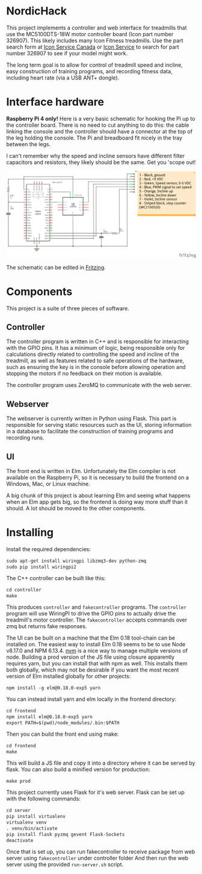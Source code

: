 # NordicHack

This project implements a controller and web interface for treadmills that use
the MC5100DTS-18W motor controller board (Icon part number 326907). This likely
includes many Icon Fitness treadmills. Use the part search form
at [Icon Service Canada](https://www.iconservice.ca/CustomerService/parts)
or [Icon Service](https://www.iconservice.com/CustomerService/parts.do) to
search for part number 326907 to see if your model might work.

The long term goal is to allow for control of treadmill speed and incline, easy
construction of training programs, and recording fitness data, including heart rate
(via a USB ANT+ dongle).

# Interface hardware
**Raspberry Pi 4 only!**
Here is a very basic schematic for hooking the Pi up to the controller board.
There is no need to cut anything to do this: the cable linking the console and
the controller should have a connector at the top of the leg holding the
console. The Pi and breadboard fit nicely in the tray between the legs.

I can't remember why the speed and incline sensors have different filter
capacitors and resistors, they likely should be the same. Get you 'scope out!

![Schematic](schematic/treadmill_schematic.png)

The schematic can be edited in [Fritzing](http://fritzing.org/home/).

# Components

This project is a suite of three pieces of software.

## Controller

The controller program is written in C++ and is responsible for interacting with
the GPIO pins. It has a minimum of logic, being responsible only for
calculations directly related to controlling the speed and incline of the
treadmill, as well as features related to safe operations of the hardware, such
as ensuring the key is in the console before allowing operation and stopping the
motors if no feedback on their motion is available.

The controller program uses ZeroMQ to communicate with the web server.

## Webserver

The webserver is currently written in Python using Flask. This part is
responsible for serving static resources such as the UI, storing
information in a database to facilitate the construction of training
programs and recording runs.

## UI

The front end is written in Elm. Unfortunately the Elm compiler is not available
on the Raspberry Pi, so it is necessary to build the frontend on a Windows, Mac,
or Linux machine.

A big chunk of this project is about learning Elm and seeing what happens when
an Elm app gets big, so the frontend is doing way more stuff than it should.
A lot should be moved to the other components.

# Installing

Install the required dependencies:
```
sudo apt-get install wiringpi libzmq3-dev python-zmq
sudo pip install wiringpi2
```

The C++ controller can be built like this:
```
cd controller
make
```

This produces `controller` and `fakecontroller` programs. The `controller`
program will use WiringPI to drive the GPIO pins to actually drive the
treadmill's motor controller. The `fakecontroller` accepts commands over
zmq but returns fake responses.

The UI can be built on a machine that the Elm 0.18 tool-chain can be installed on. The easiest way to install Elm 0.18 seems to be to use Node v8.17.0 and NPM 6.13.4. [nvm]( https://github.com/nvm-sh/nvm) is a nice way to manage multiple versions of node. Building a prod version of the JS file using closure apparently requires yarn, but you can install that with npm as well. This installs them both globally, which may not be desirable if you want the most recent version of Elm installed globally for other projects: 
```
npm install -g elm@0.18.0-exp5 yarn
```

You can instead install yarn and elm locally in the frontend directory:
```
cd frontend
npm install elm@0.18.0-exp5 yarn
export PATH=$(pwd)/node_modules/.bin:$PATH
```

Then you can build the front end using make:

```
cd frontend
make
```

This will build a JS file and copy it into a directory where it can be served
by flask. You can also build a minified version for production:

```
make prod
```

This project currently uses Flask for it's web server. Flask can be set up with the following commands: 

```
cd server
pip install virtualenv
virtualenv venv
. venv/bin/activate
pip install flask pyzmq gevent Flask-Sockets
deactivate
```

Once that is set up, you can run fakecontroller to receive package from web server using
`fakecontroller` under controller folder
And then run the web server using the provided
`run-server.sh` script.
